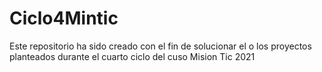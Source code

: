 # Ciclo4Mintic
Este repositorio ha sido creado con el fin de solucionar el o los proyectos planteados durante el cuarto ciclo del cuso Mision Tic 2021
